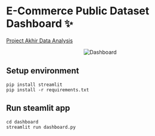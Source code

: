 # E-Commerce Public Dataset Dashboard ✨

[Project Akhir Data Analysis](https://final-project-data-analysis.streamlit.app/)

<p align="center">
 <img src="https://raw.githubusercontent.com/AbdSalehh/Final-Project-Data-Analysis/main/dashboard.gif" alt="Dashboard">
</p>

## Setup environment
```
pip install streamlit
pip install -r requirements.txt
```

## Run steamlit app
```
cd dashboard
streamlit run dashboard.py
```